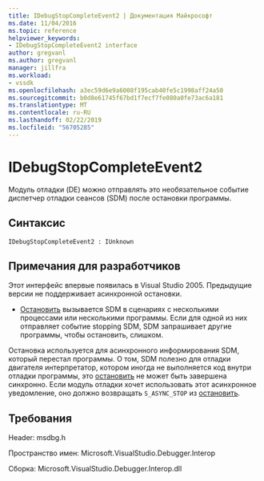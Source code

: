 ```yaml
---
title: IDebugStopCompleteEvent2 | Документация Майкрософт
ms.date: 11/04/2016
ms.topic: reference
helpviewer_keywords:
- IDebugStopCompleteEvent2 interface
author: gregvanl
ms.author: gregvanl
manager: jillfra
ms.workload:
- vssdk
ms.openlocfilehash: a3ec59d6e9a6008f195cab40fe5c1998aff24a50
ms.sourcegitcommit: b0d8e61745f67bd1f7ecf7fe080a0fe73ac6a181
ms.translationtype: MT
ms.contentlocale: ru-RU
ms.lasthandoff: 02/22/2019
ms.locfileid: "56705285"
---
```

# <a name="idebugstopcompleteevent2"></a>IDebugStopCompleteEvent2

Модуль отладки (DE) можно отправлять это необязательное событие диспетчер отладки сеансов (SDM) после остановки программы.

## <a name="syntax"></a>Синтаксис

```
IDebugStopCompleteEvent2 : IUnknown
```

## <a name="notes-for-implementers"></a>Примечания для разработчиков

Этот интерфейс впервые появилась в Visual Studio 2005. Предыдущие версии не поддерживает асинхронной остановки.

- [Остановить](../../../extensibility/debugger/reference/idebugengineprogram2-stop.md) вызывается SDM в сценариях с несколькими процессами или несколькими программы. Если для одной из них отправляет событие stopping SDM, SDM запрашивает другие программы, чтобы остановить, слишком.

Остановка используется для асинхронного информирования SDM, который перестал программы. О том, SDM полезно для отладки двигателя интерпретатор, котором иногда не выполняется код внутри отладки программы, это [остановить](../../../extensibility/debugger/reference/idebugengineprogram2-stop.md) не может быть завершена синхронно. Если модуль отладки хочет использовать этот асинхронное уведомление, оно должно возвращать `S_ASYNC_STOP` из [остановить](../../../extensibility/debugger/reference/idebugengineprogram2-stop.md).

## <a name="requirements"></a>Требования

Header: msdbg.h

Пространство имен: Microsoft.VisualStudio.Debugger.Interop

Сборка: Microsoft.VisualStudio.Debugger.Interop.dll